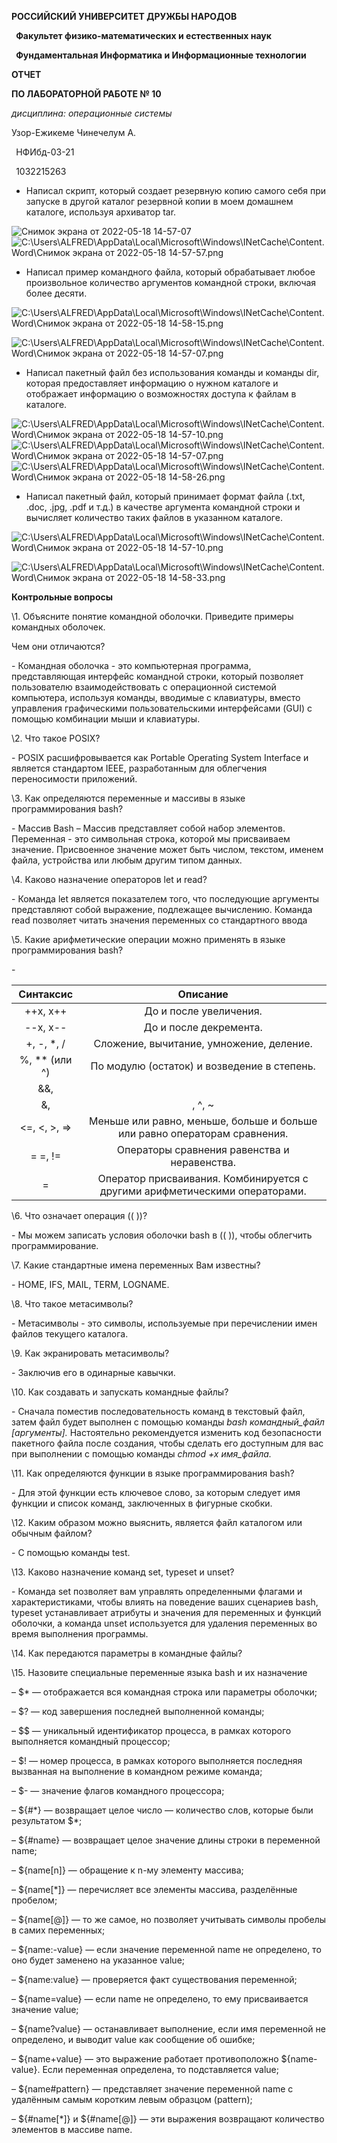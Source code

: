 ﻿**РОССИЙСКИЙ УНИВЕРСИТЕТ ДРУЖБЫ НАРОДОВ**

` `**Факультет физико-математических и естественных наук**

` `**Фундаментальная Информатика и Информационные технологии**

**ОТЧЕТ** 

**ПО ЛАБОРАТОРНОЙ РАБОТЕ № 10**

*дисциплина:*	*операционные системы*






Узор-Ежикеме Чинечелум А.

` `НФИбд-03-21

` `1032215263 





- Написал скрипт, который создает резервную копию самого себя при запуске в другой каталог резервной копии в моем домашнем каталоге, используя архиватор tar.

![](Aspose.Words.187f3945-7b07-4895-8748-1da36072eb81.001.png "Снимок экрана от 2022-05-18 14-57-07")	![C:\Users\ALFRED\AppData\Local\Microsoft\Windows\INetCache\Content.Word\Снимок экрана от 2022-05-18 14-57-57.png](Aspose.Words.187f3945-7b07-4895-8748-1da36072eb81.002.png)	

- Написал пример командного файла, который обрабатывает любое произвольное количество аргументов командной строки, включая более десяти.

![C:\Users\ALFRED\AppData\Local\Microsoft\Windows\INetCache\Content.Word\Снимок экрана от 2022-05-18 14-58-15.png](Aspose.Words.187f3945-7b07-4895-8748-1da36072eb81.003.png)		

![C:\Users\ALFRED\AppData\Local\Microsoft\Windows\INetCache\Content.Word\Снимок экрана от 2022-05-18 14-57-07.png](Aspose.Words.187f3945-7b07-4895-8748-1da36072eb81.004.png)





- Написал пакетный файл без использования команды и команды dir, которая предоставляет информацию о нужном каталоге и отображает информацию о возможностях доступа к файлам в каталоге.

![C:\Users\ALFRED\AppData\Local\Microsoft\Windows\INetCache\Content.Word\Снимок экрана от 2022-05-18 14-57-10.png](Aspose.Words.187f3945-7b07-4895-8748-1da36072eb81.005.png)![C:\Users\ALFRED\AppData\Local\Microsoft\Windows\INetCache\Content.Word\Снимок экрана от 2022-05-18 14-57-07.png](Aspose.Words.187f3945-7b07-4895-8748-1da36072eb81.006.png)![C:\Users\ALFRED\AppData\Local\Microsoft\Windows\INetCache\Content.Word\Снимок экрана от 2022-05-18 14-58-26.png](Aspose.Words.187f3945-7b07-4895-8748-1da36072eb81.007.png)			




- Написал пакетный файл, который принимает формат файла (.txt, .doc, .jpg, .pdf и т.д.) в качестве аргумента командной строки и вычисляет количество таких файлов в указанном каталоге.

![C:\Users\ALFRED\AppData\Local\Microsoft\Windows\INetCache\Content.Word\Снимок экрана от 2022-05-18 14-57-10.png](Aspose.Words.187f3945-7b07-4895-8748-1da36072eb81.008.png)


![C:\Users\ALFRED\AppData\Local\Microsoft\Windows\INetCache\Content.Word\Снимок экрана от 2022-05-18 14-58-33.png](Aspose.Words.187f3945-7b07-4895-8748-1da36072eb81.009.png)








**Контрольные вопросы**

\1. Объясните понятие командной оболочки. Приведите примеры командных оболочек.

Чем они отличаются?

\- Командная оболочка - это компьютерная программа, представляющая интерфейс командной строки, который позволяет пользователю взаимодействовать с операционной системой компьютера, используя команды, вводимые с клавиатуры, вместо управления графическими пользовательскими интерфейсами (GUI) с помощью комбинации мыши и клавиатуры.

\2. Что такое POSIX?

\- POSIX расшифровывается как Portable Operating System Interface и является стандартом IEEE, разработанным для облегчения переносимости приложений.

\3. Как определяются переменные и массивы в языке программирования bash?

\- Массив Bash – Массив представляет собой набор элементов. Переменная - это символьная строка, которой мы присваиваем значение. Присвоенное значение может быть числом, текстом, именем файла, устройства или любым другим типом данных.

\4. Каково назначение операторов let и read?

\- Команда let является показателем того, что последующие аргументы представляют собой выражение, подлежащее вычислению. Команда read позволяет читать значения переменных со стандартного ввода

\5. Какие арифметические операции можно применять в языке программирования bash?

\- 

|Синтаксис|Описание|
| :-: | :-: |
|++x, x++|До и после увеличения.|
|--x, x--|До и после декремента.|
|+, -, \*, /|Сложение, вычитание, умножение, деление.|
|%, \*\* (или ^)|По модулю (остаток) и возведение в степень.|
|&&, ||, !|Логическое И, ИЛИ и отрицание.|
|&, |, ^, ~|Побитовое И, ИЛИ, XOR и отрицание|
|<=, <, >, =>|Меньше или равно, меньше, больше и больше или равно операторам сравнения.|
|= =, !=|Операторы сравнения равенства и неравенства.|
|=|Оператор присваивания. Комбинируется с другими арифметическими операторами.|

\6. Что означает операция (( ))?

\- Мы можем записать условия оболочки bash в (( )), чтобы облегчить программирование.

\7. Какие стандартные имена переменных Вам известны?

\- HOME, IFS, MAIL, TERM, LOGNAME.

\8. Что такое метасимволы?

\- Метасимволы - это символы, используемые при перечислении имен файлов текущего каталога.

\9. Как экранировать метасимволы?

\- Заключив его в одинарные кавычки.

\10. Как создавать и запускать командные файлы?

\- Сначала поместив последовательность команд в текстовый файл, затем файл будет выполнен с помощью команды *bash командный\_файл [аргументы].* Настоятельно рекомендуется изменить код безопасности пакетного файла после создания, чтобы сделать его доступным для вас при выполнении с помощью команды *chmod +x имя\_файла.*

\11. Как определяются функции в языке программирования bash?

\- Для этой функции есть ключевое слово, за которым следует имя функции и список команд, заключенных в фигурные скобки.

\12. Каким образом можно выяснить, является файл каталогом или обычным файлом?

\- С помощью команды test.

\13. Каково назначение команд set, typeset и unset?

\- Команда set позволяет вам управлять определенными флагами и характеристиками, чтобы влиять на поведение ваших сценариев bash, typeset устанавливает атрибуты и значения для переменных и функций оболочки, а команда unset используется для удаления переменных во время выполнения программы.

\14. Как передаются параметры в командные файлы?

\15. Назовите специальные переменные языка bash и их назначение

– $\* — отображается вся командная строка или параметры оболочки;

– $? — код завершения последней выполненной команды;

– $$ — уникальный идентификатор процесса, в рамках которого выполняется командный процессор;

– $! — номер процесса, в рамках которого выполняется последняя вызванная на выполнение в командном режиме команда;

– $- — значение флагов командного процессора;

– ${#\*} — возвращает целое число — количество слов, которые были результатом $\*;

– ${#name} — возвращает целое значение длины строки в переменной name;

– ${name[n]} — обращение к n-му элементу массива;

– ${name[\*]} — перечисляет все элементы массива, разделённые пробелом;

– ${name[@]} — то же самое, но позволяет учитывать символы пробелы в самих переменных;

– ${name:-value} — если значение переменной name не определено, то оно будет заменено на указанное value;

– ${name:value} — проверяется факт существования переменной;

– ${name=value} — если name не определено, то ему присваивается значение value;

– ${name?value} — останавливает выполнение, если имя переменной не определено, и выводит value как сообщение об ошибке;

– ${name+value} — это выражение работает противоположно ${name-value}. Если переменная определена, то подставляется value;

– ${name#pattern} — представляет значение переменной name с удалённым самым коротким левым образцом (pattern);

– ${#name[\*]} и ${#name[@]} — эти выражения возвращают количество элементов в массиве name.
